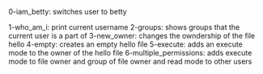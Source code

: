 0-iam_betty: switches user to betty                                                                                         

1-who_am_i: print current username
2-groups: shows groups that the current user is a part of
3-new_owner: changes the owndership of the file hello
4-empty: creates an empty hello file
5-execute: adds an execute mode to the owner of the hello file
6-multiple_permissions: adds execute mode to file owner and group of file owner and read mode to other users
